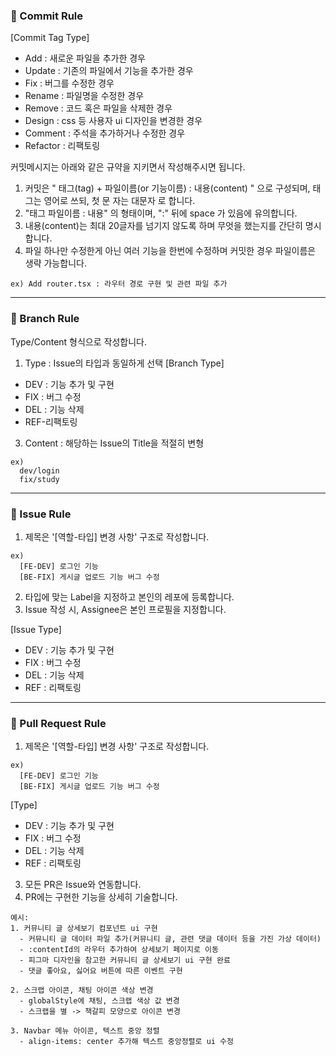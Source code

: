 
### 📌 Commit Rule
[Commit Tag Type]
- Add : 새로운 파일을 추가한 경우
- Update : 기존의 파일에서 기능을 추가한 경우 
- Fix : 버그를 수정한 경우
- Rename : 파일명을 수정한 경우
- Remove : 코드 혹은 파일을 삭제한 경우 
- Design : css 등 사용자 ui 디자인을 변경한 경우 
- Comment : 주석을 추가하거나 수정한 경우 
- Refactor : 리팩토링

커밋메시지는 아래와 같은 규약을 지키면서 작성해주시면 됩니다.
1. 커밋은 " 태그(tag) + 파일이름(or 기능이름) : 내용(content) " 으로 구성되며, 태그는 영어로 쓰되, 첫 문
자는 대문자 로 합니다.
2. "태그 파일이름 : 내용" 의 형태이며, ":" 뒤에 space 가 있음에 유의합니다.
3. 내용(content)는 최대 20글자를 넘기지 않도록 하며 무엇을 했는지를 간단히 명시합니다.
4. 파일 하나만 수정한게 아닌 여러 기능을 한번에 수정하며 커밋한 경우 파일이름은 생략 가능합니다.

```
ex) Add router.tsx : 라우터 경로 구현 및 관련 파일 추가
```

---

### 📌 Branch Rule
Type/Content 형식으로 작성합니다.
1. Type : Issue의 타입과 동일하게 선택
[Branch Type]
- DEV : 기능 추가 및 구현
- FIX : 버그 수정
- DEL : 기능 삭제
- REF-리팩토링
3. Content : 해당하는 Issue의 Title을 적절히 변형
  
```
ex)
  dev/login
  fix/study
```

---

### 📌 Issue Rule
1. 제목은 '[역할-타입] 변경 사항' 구조로 작성합니다.

```
ex)
  [FE-DEV] 로그인 기능
  [BE-FIX] 게시글 업로드 기능 버그 수정
```

2. 타입에 맞는 Label을 지정하고 본인의 레포에 등록합니다.
3. Issue 작성 시, Assignee은 본인 프로필을 지정합니다.

[Issue Type]
- DEV : 기능 추가 및 구현
- FIX : 버그 수정
- DEL : 기능 삭제
- REF : 리팩토링

---

### 📌 Pull Request Rule
1. 제목은 '[역할-타입] 변경 사항' 구조로 작성합니다.
```
ex)
  [FE-DEV] 로그인 기능
  [BE-FIX] 게시글 업로드 기능 버그 수정
```

[Type]
- DEV : 기능 추가 및 구현
- FIX : 버그 수정
- DEL : 기능 삭제
- REF : 리팩토링

3. 모든 PR은 Issue와 연동합니다.
4. PR에는 구현한 기능을 상세히 기술합니다.
```
예시:
1. 커뮤니티 글 상세보기 컴포넌트 ui 구현
  - 커뮤니티 글 데이터 파일 추가(커뮤니티 글, 관련 댓글 데이터 등을 가진 가상 데이터)
  - :contentId의 라우터 추가하여 상세보기 페이지로 이동
  - 피그마 디자인을 참고한 커뮤니티 글 상세보기 ui 구현 완료
  - 댓글 좋아요, 싫어요 버튼에 따른 이벤트 구현

2. 스크랩 아이콘, 채팅 아이콘 색상 변경
  - globalStyle에 채팅, 스크랩 색상 값 변경
  - 스크랩을 별 -> 책갈피 모양으로 아이콘 변경

3. Navbar 메뉴 아이콘, 텍스트 중앙 정렬
  - align-items: center 추가해 텍스트 중앙정렬로 ui 수정
```

